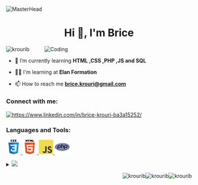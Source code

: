 ![MasterHead](https://camo.githubusercontent.com/5e3babfce4609dcd669a8f2a6d37b47c85486729942c57c5afbfc715f0b5dff7/68747470733a2f2f7777772e6469676974616c736f6c7574696f6e73657276696365732e636f6d2f696d672f73657276696365732f776562253230646576656c6f706d656e742e676966)

<h1 align="center">Hi 👋, I'm Brice</h1>
<img align="right" alt="Coding" width="400" src="https://media.tenor.com/Ug6cbVA1ZsMAAAAd/developer.gif">

<p align="left"> <img src="https://komarev.com/ghpvc/?username=krourib&label=Profile%20views&color=0e75b6&style=flat" alt="krourib" /> </p>

- 🌱 I’m currently learning **HTML ,CSS ,PHP ,JS and SQL**

- 👨‍💻 I'm learning at **Elan Formation**

- 📫 How to reach me **brice.krouri@gmail.com**

<h3 align="left">Connect with me:</h3>
<p align="left">
<a href="https://linkedin.com/in/https://www.linkedin.com/in/brice-krouri-ba3a15252/" target="blank"><img align="center" src="https://raw.githubusercontent.com/rahuldkjain/github-profile-readme-generator/master/src/images/icons/Social/linked-in-alt.svg" alt="https://www.linkedin.com/in/brice-krouri-ba3a15252/" height="30" width="40" /></a>
</p>

<h3 align="left">Languages and Tools:</h3>
<p align="left"> <a href="https://www.w3schools.com/css/" target="_blank" rel="noreferrer"> <img src="https://raw.githubusercontent.com/devicons/devicon/master/icons/css3/css3-original-wordmark.svg" alt="css3" width="40" height="40"/> </a> <a href="https://www.w3.org/html/" target="_blank" rel="noreferrer"> <img src="https://raw.githubusercontent.com/devicons/devicon/master/icons/html5/html5-original-wordmark.svg" alt="html5" width="40" height="40"/> </a> <a href="https://developer.mozilla.org/en-US/docs/Web/JavaScript" target="_blank" rel="noreferrer"> <img src="https://raw.githubusercontent.com/devicons/devicon/master/icons/javascript/javascript-original.svg" alt="javascript" width="40" height="40"/> </a> <a href="https://www.php.net" target="_blank" rel="noreferrer"> <img src="https://raw.githubusercontent.com/devicons/devicon/master/icons/php/php-original.svg" alt="php" width="40" height="40"/> </a> </p>

<details>
<summary><img src="https://img.shields.io/static/v1?style=for-the-badge&message=Microsoft+Office&color=D83B01&logo=Microsoft+Office&logoColor=FFFFFF&label="></summary>

<li><img src="https://img.shields.io/static/v1?style=for-the-badge&message=Microsoft+Excel&color=217346&logo=Microsoft+Excel&logoColor=FFFFFF&label="></li>

<li><img src="https://img.shields.io/static/v1?style=for-the-badge&message=Microsoft+Word&color=2B579A&logo=Microsoft+Word&logoColor=FFFFFF&label="></li>

<li><img src="https://img.shields.io/static/v1?style=for-the-badge&message=Microsoft+PowerPoint&color=B7472A&logo=Microsoft+PowerPoint&logoColor=FFFFFF&label="></li>

</details>

<p><img align="right" src="https://github-readme-streak-stats.herokuapp.com/?user=krourib&" alt="krourib" /></p>

<p><img align="right" src="https://github-readme-stats.vercel.app/api/top-langs?username=krourib&show_icons=true&locale=en&layout=compact" alt="krourib" /></p>

<p><img align="right" src="https://github-readme-stats.vercel.app/api?username=krourib&show_icons=true&locale=en" alt="krourib" /></p>
